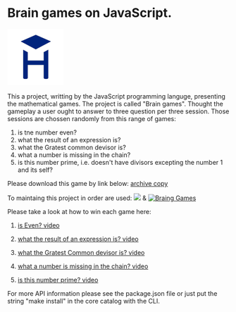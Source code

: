 <h1>Brain games on JavaScript.</h1> 

<img src="https://raw.githubusercontent.com/Hexlet/hexletguides.github.io/master/images/hexlet_logo128.png" alt="Hexlet Ltd. logo" style="max-width:100%;">

<p>This a project, writting by the JavaScript programming languge, presenting the mathematical games.
The project is called "Brain games". 
Thought the gameplay a user ought to answer to three question per three session.
Those sessions are chossen randomly from this range of games:</p>
<ol>
  <li> is tne number even? </li>
  <li> what the result of an expression is? </li>
  <li> what the Gratest common devisor is? </li>
  <li> what a number is missing in the chain? </li>
  <li> is this number prime, i.e. doesn't have divisors excepting the number 1 and its self? </li>
 </ol>

<p>Please download this game by link below:
<a href="https://github.com/WilhelmYakunin/frontend-project-lvl1/archive/master.zip">archive copy</a></p>

<p>To maintaing this project in order are used: 
<a href="https://codeclimate.com/github/WilhelmYakunin/frontend-project-lvl1"><img src="https://api.codeclimate.com/v1/badges/a99a88d28ad37a79dbf6/maintainability" /></a> & <a href="https://github.com/WilhelmYakunin/frontend-project-lvl1/actions"><img src="https://github.com/WilhelmYakunin/frontend-project-lvl1/workflows/brain-games%20project%20of%20lvl-1/badge.svg" alt="Braing Games" style="max-width:100%;"></a></p>

<aside>Please take a look at how to win each game here:

1) [is Even? video](https://youtu.be/CYDIFqEj_-E)

2) [what the result of an expression is? video](https://youtu.be/Gpr-w40AOTI)

3) [what the Gratest Common devisor is? video](https://youtu.be/HROl4j2f6oc)

4) [what a number is missing in the chain? video](https://youtu.be/6hz4M4mLlD0)

5) [is this number prime? video](https://youtu.be/Pyb-HYBn_j8)

For more API information please see the package.json file or just put the string "make install" in the core catalog with the CLI. </aside>
